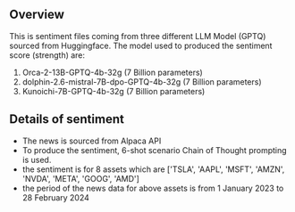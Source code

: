 ## Overview
This is sentiment files coming from three different LLM Model (GPTQ) sourced from Huggingface. The model used to produced the sentiment score (strength) are:
1. Orca-2-13B-GPTQ-4b-32g (7 Billion parameters)
2. dolphin-2.6-mistral-7B-dpo-GPTQ-4b-32g (7 Billion parameters)
3. Kunoichi-7B-GPTQ-4b-32g (7 Billion parameters)

## Details of sentiment
- The news is sourced from Alpaca API
- To produce the sentiment, 6-shot scenario Chain of Thought prompting is used.
- the sentiment is for 8 assets which are ['TSLA', 'AAPL', 'MSFT', 'AMZN', 'NVDA', 'META', 'GOOG', 'AMD']
- the period of the news data for above assets is from 1 January 2023 to 28 February 2024
